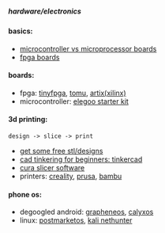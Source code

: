 ##### hardware/electronics


#### basics:
- [microcontroller vs microprocessor boards](https://www.youtube.com/watch?v=FFHoYSMiK40)
- [fpga boards](https://www.youtube.com/watch?v=lLg1AgA2Xoo)


#### boards:
- fpga: [tinyfpga](https://tinyfpga.com/), [tomu](https://tomu.im/), [artix(xilinx)](https://www.amazon.com/Digilent-Basys-Artix-7-Trainer-Board/dp/B00NUE1WOG?&linkCode=sl1&tag=reviewic-20&linkId=94bd20a6574a7fc996503301451f32fc&language=en_US&ref_=as_li_ss_tl)
- microcontroller: [elegoo starter kit](https://www.amazon.com/ELEGOO-Project-Tutorial-Controller-Projects/dp/B01D8KOZF4/ref=sr_1_4?crid=2FVKWP1A8E8DJ&keywords=elegoo+kit&qid=1673546788&sprefix=elegoo+ki%2Caps%2C137&sr=8-4)


#### 3d printing:
`design -> slice -> print`
- [get some free stl/designs](https://www.thingiverse.com/)
- [cad tinkering for beginners: tinkercad](https://tinkercad.com/)
- [cura slicer software](https://ultimaker.com/software/ultimaker-cura)
- printers: [creality](https://www.creality.com/), [prusa](https://www.prusa3d.com/), [bambu](https://bambulab.com/en)


#### phone os:
- degoogled android: [grapheneos](https://grapheneos.org/), [calyxos](https://calyxos.org/)
- linux: [postmarketos](https://postmarketos.org/), [kali nethunter](https://www.kali.org/get-kali/#kali-mobile)